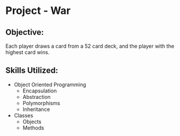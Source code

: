 # Project - War

## Objective:
Each player draws a card from a 52 card deck, and the player with the highest card wins.

## Skills Utilized:
- Object Oriented Programming
  - Encapsulation
  - Abstraction
  - Polymorphisms
  - Inheritance
- Classes
  - Objects
  - Methods